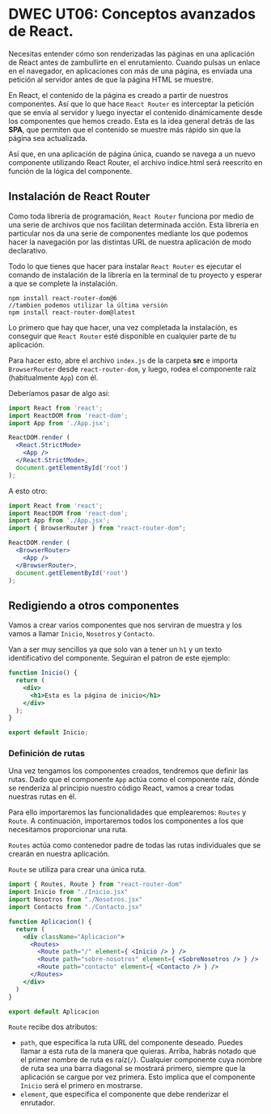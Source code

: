 # DWEC UT06: Conceptos avanzados de React.

Necesitas entender cómo son renderizadas las páginas en una aplicación de React antes de zambullirte en el enrutamiento. Cuando pulsas un enlace en el navegador, en aplicaciones con más de una página, es enviada una petición al servidor antes de que la página HTML se muestre. 

En React, el contenido de la página es creado a partir de nuestros componentes. Así que lo que hace `React Router` es interceptar la petición que se envía al servidor y luego inyectar el contenido dinámicamente desde los componentes que hemos creado. Esta es la idea general detrás de las **SPA**, que permiten que el contenido se muestre más rápido sin que la página sea actualizada.

Así que, en una aplicación de página única, cuando se navega a un nuevo componente utilizando React Router, el archivo indice.html será reescrito en función de la lógica del componente. 

## Instalación de React Router

Como toda librería de programación, `React Router` funciona por medio de una serie de archivos que nos facilitan determinada acción. Esta librería en particular nos da una serie de componentes mediante los que podemos hacer la navegación por las distintas URL de nuestra aplicación de modo declarativo.

Todo lo que tienes que hacer para instalar `React Router` es ejecutar el comando de instalación de la librería en la terminal de tu proyecto y esperar a que se complete la instalación. 

```node
npm install react-router-dom@6
//tambien podemos utilizar la última versión
npm install react-router-dom@latest
```

Lo primero que hay que hacer, una vez completada la instalación, es conseguir que `React Router` esté disponible en cualquier parte de tu aplicación.

Para hacer esto, abre el archivo `index.js` de la carpeta **src**  e importa `BrowserRouter` desde `react-router-dom`, y luego, rodea el componente raíz (habitualmente `App`) con él.

Deberíamos pasar de algo asi:

```jsx
import React from 'react';
import ReactDOM from 'react-dom';
import App from './App.jsx';

ReactDOM.render (
  <React.StrictMode>
    <App />
  </React.StrictMode>,
  document.getElementById('root')
);
```

A esto otro:

```jsx
import React from 'react';
import ReactDOM from 'react-dom';
import App from './App.jsx';
import { BrowserRouter } from "react-router-dom";

ReactDOM.render (
  <BrowserRouter>
    <App />
  </BrowserRouter>,
  document.getElementById('root')
);
```

## Redigiendo a otros componentes

Vamos a crear varios componentes que nos serviran de muestra y los vamos a llamar `Inicio`, `Nosotros` y `Contacto`.

Van a ser muy sencillos ya que solo van a tener un `h1` y un texto identificativo del componente. Seguiran el patron de este ejemplo:

```jsx
function Inicio() {
  return (
    <div>
      <h1>Esta es la página de inicio</h1>
    </div>
  );
}

export default Inicio;
```
### Definición de rutas

Una vez tengamos los componentes creados, tendremos que definir las rutas. Dado que el componente `App` actúa como el componente raíz, dónde se renderiza al principio nuestro código React, vamos a crear todas nuestras rutas en él. 

Para ello importaremos las funcionalidades que emplearemos: `Routes` y `Route`. A continuación, importaremos todos los componentes a los que necesitamos proporcionar una ruta.

`Routes` actúa como contenedor padre de todas las rutas individuales que se crearán en nuestra aplicación.

`Route` se utiliza para crear una única ruta.

```jsx
import { Routes, Route } from "react-router-dom"
import Inicio from "./Inicio.jsx"
import Nosotros from "./Nosotros.jsx"
import Contacto from "./Contacto.jsx"

function Aplicacion() {
  return (
    <div className="Aplicacion">
      <Routes>
        <Route path="/" element={ <Inicio /> } />
        <Route path="sobre-nosotros" element={ <SobreNosotros /> } />
        <Route path="contacto" element={ <Contacto /> } />
      </Routes>
    </div>
  )
}

export default Aplicacion
```

`Route` recibe dos atributos:

* `path`, que especifica la ruta URL del componente deseado. Puedes llamar a esta ruta de la manera que quieras. Arriba, habrás notado que el primer nombre de ruta es raíz(`/`). Cualquier componente cuya nombre de ruta sea una barra diagonal se mostrará primero, siempre que la aplicación se cargue por vez primera. Esto implica que el componente `Inicio` será el primero en mostrarse.  
* `element`, que especifica el componente que debe renderizar el enrutador.